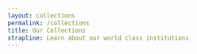```yaml
---
layout: collections
permalink: /collections
title: Our Collections
strapline: Learn about our world class institutions
---
```

